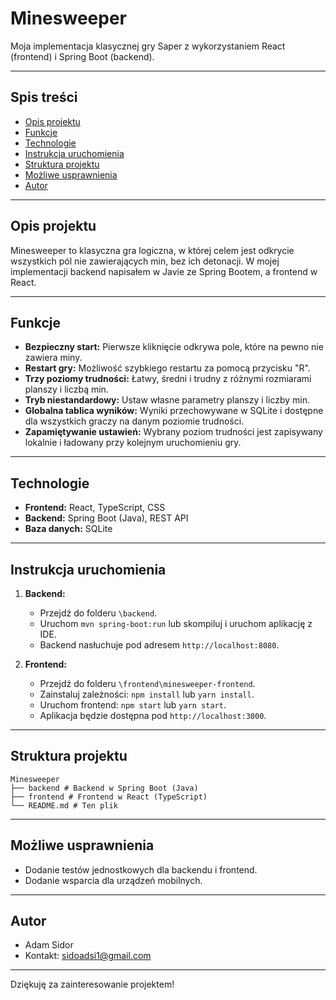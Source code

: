 # Minesweeper

Moja implementacja klasycznej gry Saper z wykorzystaniem React (frontend) i Spring Boot (backend).

---

## Spis treści

- [Opis projektu](#opis-projektu)  
- [Funkcje](#funkcje)  
- [Technologie](#technologie)  
- [Instrukcja uruchomienia](#instrukcja-uruchomienia)  
- [Struktura projektu](#struktura-projektu)  
- [Możliwe usprawnienia](#możliwe-usprawnienia)  
- [Autor](#autor)

---

## Opis projektu

Minesweeper to klasyczna gra logiczna, w której celem jest odkrycie wszystkich pól nie zawierających min, bez ich detonacji. W mojej implementacji backend napisałem w Javie ze Spring Bootem, a frontend w React.

---

## Funkcje

- **Bezpieczny start:** Pierwsze kliknięcie odkrywa pole, które na pewno nie zawiera miny.  
- **Restart gry:** Możliwość szybkiego restartu za pomocą przycisku "R".  
- **Trzy poziomy trudności:** Łatwy, średni i trudny z różnymi rozmiarami planszy i liczbą min.  
- **Tryb niestandardowy:** Ustaw własne parametry planszy i liczby min.  
- **Globalna tablica wyników:** Wyniki przechowywane w SQLite i dostępne dla wszystkich graczy na danym poziomie trudności.  
- **Zapamiętywanie ustawień:** Wybrany poziom trudności jest zapisywany lokalnie i ładowany przy kolejnym uruchomieniu gry.

---

## Technologie

- **Frontend:** React, TypeScript, CSS  
- **Backend:** Spring Boot (Java), REST API  
- **Baza danych:** SQLite  

---

## Instrukcja uruchomienia

1. **Backend:**  
   - Przejdź do folderu `\backend`.  
   - Uruchom `mvn spring-boot:run` lub skompiluj i uruchom aplikację z IDE.  
   - Backend nasłuchuje pod adresem `http://localhost:8080`.  

2. **Frontend:**  
   - Przejdź do folderu `\frontend\minesweeper-frontend`.  
   - Zainstaluj zależności: `npm install` lub `yarn install`.  
   - Uruchom frontend: `npm start` lub `yarn start`.  
   - Aplikacja będzie dostępna pod `http://localhost:3000`.

---

## Struktura projektu

```
Minesweeper
├── backend # Backend w Spring Boot (Java)
├── frontend # Frontend w React (TypeScript)
└── README.md # Ten plik
```


---

## Możliwe usprawnienia

- Dodanie testów jednostkowych dla backendu i frontend.  
- Dodanie wsparcia dla urządzeń mobilnych.  

---

## Autor

- Adam Sidor  
- Kontakt: sidoadsi1@gmail.com  

---

Dziękuję za zainteresowanie projektem!
